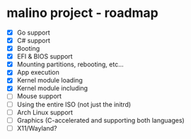 # malino project - roadmap

- [X] Go support
- [X] C# support
- [X] Booting
- [X] EFI & BIOS support
- [X] Mounting partitions, rebooting, etc...
- [X] App execution
- [X] Kernel module loading
- [X] Kernel module including
- [ ] Mouse support
- [ ] Using the entire ISO (not just the initrd)
- [ ] Arch Linux support
- [ ] Graphics (C-accelerated and supporting both languages)
- [ ] X11/Wayland?